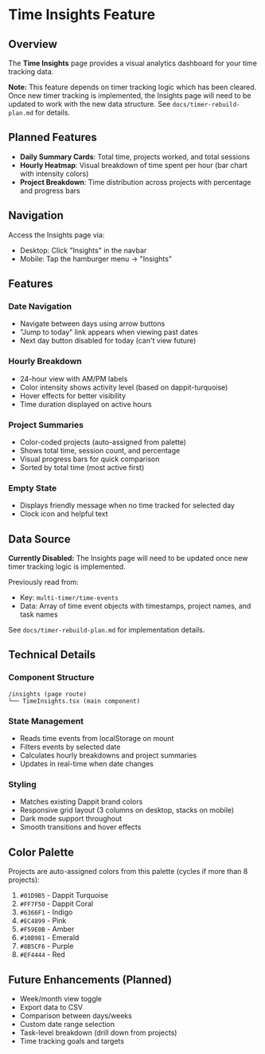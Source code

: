 # Time Insights Feature

## Overview

The **Time Insights** page provides a visual analytics dashboard for your time tracking data.

**Note:** This feature depends on timer tracking logic which has been cleared. Once new timer tracking is implemented, the Insights page will need to be updated to work with the new data structure. See `docs/timer-rebuild-plan.md` for details.

## Planned Features

- **Daily Summary Cards**: Total time, projects worked, and total sessions
- **Hourly Heatmap**: Visual breakdown of time spent per hour (bar chart with intensity colors)
- **Project Breakdown**: Time distribution across projects with percentage and progress bars

## Navigation

Access the Insights page via:
- Desktop: Click "Insights" in the navbar
- Mobile: Tap the hamburger menu → "Insights"

## Features

### Date Navigation
- Navigate between days using arrow buttons
- "Jump to today" link appears when viewing past dates
- Next day button disabled for today (can't view future)

### Hourly Breakdown
- 24-hour view with AM/PM labels
- Color intensity shows activity level (based on dappit-turquoise)
- Hover effects for better visibility
- Time duration displayed on active hours

### Project Summaries
- Color-coded projects (auto-assigned from palette)
- Shows total time, session count, and percentage
- Visual progress bars for quick comparison
- Sorted by total time (most active first)

### Empty State
- Displays friendly message when no time tracked for selected day
- Clock icon and helpful text

## Data Source

**Currently Disabled:** The Insights page will need to be updated once new timer tracking logic is implemented.

Previously read from:
- Key: `multi-timer/time-events`
- Data: Array of time event objects with timestamps, project names, and task names

See `docs/timer-rebuild-plan.md` for implementation details.

## Technical Details

### Component Structure
```
/insights (page route)
└── TimeInsights.tsx (main component)
```

### State Management
- Reads time events from localStorage on mount
- Filters events by selected date
- Calculates hourly breakdowns and project summaries
- Updates in real-time when date changes

### Styling
- Matches existing Dappit brand colors
- Responsive grid layout (3 columns on desktop, stacks on mobile)
- Dark mode support throughout
- Smooth transitions and hover effects

## Color Palette

Projects are auto-assigned colors from this palette (cycles if more than 8 projects):
1. `#01D9B5` - Dappit Turquoise
2. `#FF7F50` - Dappit Coral
3. `#6366F1` - Indigo
4. `#EC4899` - Pink
5. `#F59E0B` - Amber
6. `#10B981` - Emerald
7. `#8B5CF6` - Purple
8. `#EF4444` - Red

## Future Enhancements (Planned)

- Week/month view toggle
- Export data to CSV
- Comparison between days/weeks
- Custom date range selection
- Task-level breakdown (drill down from projects)
- Time tracking goals and targets
